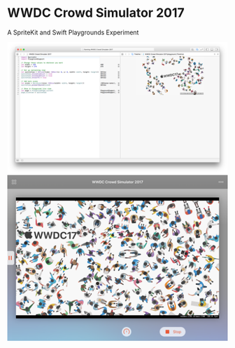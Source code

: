 # WWDC Crowd Simulator 2017
A SpriteKit and Swift Playgrounds Experiment

![Screenshot](Screenshot.png)
![iPad Screenshot](iPadScreenshot.png) 